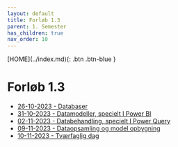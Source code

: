 ```yaml
---
layout: default
title: Forløb 1.3
parent: 1. Semester
has_children: true
nav_order: 10
---
```


<span class="fs-1">
[HOME](../index.md){: .btn .btn-blue }
</span>

# Forløb 1.3
- [26-10-2023 - Databaser](./26102023.md)
- [31-10-2023 - Datamodeller, specielt I Power BI](./31102023.md)
- [02-11-2023 - Databehandling, specielt I Power Query](./02112023.md)
- [09-11-2023 - Dataopsamling og model opbygning](./09112023.md)
- [10-11-2023 - Tværfaglig dag](10112023.md)